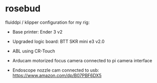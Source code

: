 # rosebud
fluiddpi / klipper configuration for my rig:

* Base printer: Ender 3 v2 
* Upgraded logic board: BTT SKR mini e3 v2.0
* ABL using CR-Touch

* Arducam motorized focus camera connected to pi camera interface
* Endoscope nozzle cam connected to usb: https://www.amazon.com/dp/B07PBF6DX5
